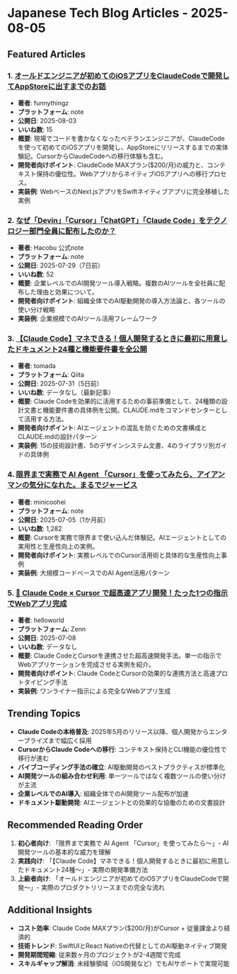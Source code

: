 # Japanese Tech Blog Articles - 2025-08-05

## Featured Articles

### 1. [オールドエンジニアが初めてのiOSアプリをClaudeCodeで開発してAppStoreに出すまでのお話](https://note.com/funnythingz/n/n42d6855534e6)
- **著者**: funnythingz
- **プラットフォーム**: note
- **公開日**: 2025-08-03
- **いいね数**: 15
- **概要**: 現場でコードを書かなくなったベテランエンジニアが、ClaudeCodeを使って初めてのiOSアプリを開発し、AppStoreにリリースするまでの実体験記。CursorからClaudeCodeへの移行体験も含む。
- **開発者向けポイント**: ClaudeCode MAXプラン($200/月)の威力と、コンテキスト保持の優位性。WebアプリからネイティブiOSアプリへの移行プロセス。
- **実装例**: WebベースのNext.jsアプリをSwiftネイティブアプリに完全移植した実例

### 2. [なぜ「Devin」「Cursor」「ChatGPT」「Claude Code」をテクノロジー部門全員に配布したのか？](https://note.hacobu.jp/n/n55e38c3399a6)
- **著者**: Hacobu 公式note
- **プラットフォーム**: note
- **公開日**: 2025-07-29（7日前）
- **いいね数**: 52
- **概要**: 企業レベルでのAI開発ツール導入戦略。複数のAIツールを全社員に配布した理由と効果について。
- **開発者向けポイント**: 組織全体でのAI駆動開発の導入方法論と、各ツールの使い分け戦略
- **実装例**: 企業規模でのAIツール活用フレームワーク

### 3. [【Claude Code】マネできる！個人開発するときに最初に用意したドキュメント24種と機能要件書を全公開](https://qiita.com/tomada/items/e27292b65f723c4633d9)
- **著者**: tomada
- **プラットフォーム**: Qiita
- **公開日**: 2025-07-31（5日前）
- **いいね数**: データなし（最新記事）
- **概要**: Claude Codeを効果的に活用するための事前準備として、24種類の設計文書と機能要件書の具体例を公開。CLAUDE.mdをコマンドセンターとして活用する方法。
- **開発者向けポイント**: AIエージェントの混乱を防ぐための文書構成とCLAUDE.mdの設計パターン
- **実装例**: 15の技術設計書、5のデザインシステム文書、4のライブラリ別ガイドの具体例

### 4. [限界まで実務で AI Agent 「Cursor」を使ってみたら、アイアンマンの気分になれた。まるでジャービス](https://note.com/minicoohei/n/n892b82b65f7b)
- **著者**: minicoohei
- **プラットフォーム**: note
- **公開日**: 2025-07-05（1か月前）
- **いいね数**: 1,282
- **概要**: Cursorを実務で限界まで使い込んだ体験記。AIエージェントとしての実用性と生産性向上の実例。
- **開発者向けポイント**: 実務レベルでのCursor活用術と具体的な生産性向上事例
- **実装例**: 大規模コードベースでのAI Agent活用パターン

### 5. [🚀 Claude Code × Cursor で超高速アプリ開発！たった1つの指示でWebアプリ完成](https://zenn.dev/helloworld/articles/d2a102316f23fd)
- **著者**: helloworld
- **プラットフォーム**: Zenn
- **公開日**: 2025-07-08
- **いいね数**: データなし
- **概要**: Claude CodeとCursorを連携させた超高速開発手法。単一の指示でWebアプリケーションを完成させる実例を紹介。
- **開発者向けポイント**: Claude CodeとCursorの効果的な連携方法と高速プロトタイピング手法
- **実装例**: ワンライナー指示による完全なWebアプリ生成

## Trending Topics
- **Claude Codeの本格普及**: 2025年5月のリリース以降、個人開発からエンタープライズまで幅広く採用
- **CursorからClaude Codeへの移行**: コンテキスト保持とCLI機能の優位性で移行が進む
- **バイブコーディング手法の確立**: AI駆動開発のベストプラクティスが標準化
- **AI開発ツールの組み合わせ利用**: 単一ツールではなく複数ツールの使い分けが主流
- **企業レベルでのAI導入**: 組織全体でのAI開発ツール配布が加速
- **ドキュメント駆動開発**: AIエージェントとの効果的な協働のための文書設計

## Recommended Reading Order
1. **初心者向け**: 「限界まで実務で AI Agent 「Cursor」を使ってみたら〜」- AI開発ツールの基本的な威力を理解
2. **実践向け**: 「【Claude Code】マネできる！個人開発するときに最初に用意したドキュメント24種〜」- 実際の開発準備方法
3. **上級者向け**: 「オールドエンジニアが初めてのiOSアプリをClaudeCodeで開発〜」- 実際のプロダクトリリースまでの完全な流れ

## Additional Insights
- **コスト効率**: Claude Code MAXプラン($200/月)がCursor + 従量課金より経済的
- **技術トレンド**: SwiftUIとReact Nativeの代替としてのAI駆動ネイティブ開発
- **開発期間短縮**: 従来数ヶ月のプロジェクトが2-4週間で完成
- **スキルギャップ解消**: 未経験領域（iOS開発など）でもAIサポートで実現可能